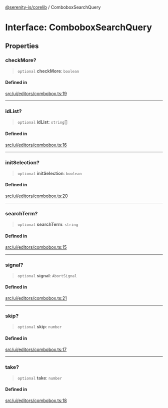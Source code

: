 [@serenity-is/corelib](../README.md) / ComboboxSearchQuery

# Interface: ComboboxSearchQuery

## Properties

### checkMore?

> `optional` **checkMore**: `boolean`

#### Defined in

[src/ui/editors/combobox.ts:19](https://github.com/serenity-is/serenity/blob/master/packages/corelib/src/ui/editors/combobox.ts#L19)

***

### idList?

> `optional` **idList**: `string`[]

#### Defined in

[src/ui/editors/combobox.ts:16](https://github.com/serenity-is/serenity/blob/master/packages/corelib/src/ui/editors/combobox.ts#L16)

***

### initSelection?

> `optional` **initSelection**: `boolean`

#### Defined in

[src/ui/editors/combobox.ts:20](https://github.com/serenity-is/serenity/blob/master/packages/corelib/src/ui/editors/combobox.ts#L20)

***

### searchTerm?

> `optional` **searchTerm**: `string`

#### Defined in

[src/ui/editors/combobox.ts:15](https://github.com/serenity-is/serenity/blob/master/packages/corelib/src/ui/editors/combobox.ts#L15)

***

### signal?

> `optional` **signal**: `AbortSignal`

#### Defined in

[src/ui/editors/combobox.ts:21](https://github.com/serenity-is/serenity/blob/master/packages/corelib/src/ui/editors/combobox.ts#L21)

***

### skip?

> `optional` **skip**: `number`

#### Defined in

[src/ui/editors/combobox.ts:17](https://github.com/serenity-is/serenity/blob/master/packages/corelib/src/ui/editors/combobox.ts#L17)

***

### take?

> `optional` **take**: `number`

#### Defined in

[src/ui/editors/combobox.ts:18](https://github.com/serenity-is/serenity/blob/master/packages/corelib/src/ui/editors/combobox.ts#L18)
